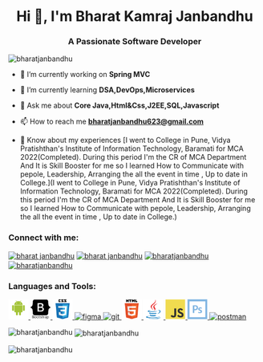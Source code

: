 
<h1 align="center">Hi 👋, I'm Bharat Kamraj Janbandhu</h1>
<h3 align="center">A Passionate Software Developer</h3>
<img align="right" alt "coding"src="(https://github.com/bharatjanbandhu/bharatjanbandhu/blob/main/ThatCanineHorse-mobile.gif)">

<p align="left"> <img src="https://komarev.com/ghpvc/?username=bharatjanbandhu&label=Profile%20views&color=0e75b6&style=flat" alt="bharatjanbandhu" /> </p>

- 🔭 I’m currently working on **Spring MVC**

- 🌱 I’m currently learning **DSA,DevOps,Microservices**

- 💬 Ask me about **Core Java,Html&Css,J2EE,SQL,Javascript**

- 📫 How to reach me **bharatjanbandhu623@gmail.com**

- 📄 Know about my experiences [I went to College in Pune, Vidya Pratishthan's Institute of Information Technology, Baramati for MCA 2022(Completed). During this period I'm the CR of MCA Department And It is Skill Booster for me so I learned How to Communicate with pepole, Leadership, Arranging the all the event in time , Up to date in College.](I went to College in Pune, Vidya Pratishthan's Institute of Information Technology, Baramati for MCA 2022(Completed). During this period I'm the CR of MCA Department And It is Skill Booster for me so I learned How to Communicate with pepole, Leadership, Arranging the all the event in time , Up to date in College.)

<h3 align="left">Connect with me:</h3>
<p align="left">
<a href="https://twitter.com/bharat janbandhu" target="blank"><img align="center" src="https://raw.githubusercontent.com/rahuldkjain/github-profile-readme-generator/master/src/images/icons/Social/twitter.svg" alt="bharat janbandhu" height="30" width="40" /></a>
<a href="https://linkedin.com/in/bharat janbandhu" target="blank"><img align="center" src="https://raw.githubusercontent.com/rahuldkjain/github-profile-readme-generator/master/src/images/icons/Social/linked-in-alt.svg" alt="bharat janbandhu" height="30" width="40" /></a>
<a href="https://instagram.com/bharatjanbandhu" target="blank"><img align="center" src="https://raw.githubusercontent.com/rahuldkjain/github-profile-readme-generator/master/src/images/icons/Social/instagram.svg" alt="bharatjanbandhu" height="30" width="40" /></a>
<a href="https://www.hackerrank.com/bharatjanbandhu" target="blank"><img align="center" src="https://raw.githubusercontent.com/rahuldkjain/github-profile-readme-generator/master/src/images/icons/Social/hackerrank.svg" alt="bharatjanbandhu" height="30" width="40" /></a>
</p>

<h3 align="left">Languages and Tools:</h3>
<p align="left"> <a href="https://developer.android.com" target="_blank" rel="noreferrer"> <img src="https://raw.githubusercontent.com/devicons/devicon/master/icons/android/android-original-wordmark.svg" alt="android" width="40" height="40"/> </a> <a href="https://getbootstrap.com" target="_blank" rel="noreferrer"> <img src="https://raw.githubusercontent.com/devicons/devicon/master/icons/bootstrap/bootstrap-plain-wordmark.svg" alt="bootstrap" width="40" height="40"/> </a> <a href="https://www.w3schools.com/css/" target="_blank" rel="noreferrer"> <img src="https://raw.githubusercontent.com/devicons/devicon/master/icons/css3/css3-original-wordmark.svg" alt="css3" width="40" height="40"/> </a> <a href="https://www.figma.com/" target="_blank" rel="noreferrer"> <img src="https://www.vectorlogo.zone/logos/figma/figma-icon.svg" alt="figma" width="40" height="40"/> </a> <a href="https://git-scm.com/" target="_blank" rel="noreferrer"> <img src="https://www.vectorlogo.zone/logos/git-scm/git-scm-icon.svg" alt="git" width="40" height="40"/> </a> <a href="https://www.w3.org/html/" target="_blank" rel="noreferrer"> <img src="https://raw.githubusercontent.com/devicons/devicon/master/icons/html5/html5-original-wordmark.svg" alt="html5" width="40" height="40"/> </a> <a href="https://www.java.com" target="_blank" rel="noreferrer"> <img src="https://raw.githubusercontent.com/devicons/devicon/master/icons/java/java-original.svg" alt="java" width="40" height="40"/> </a> <a href="https://developer.mozilla.org/en-US/docs/Web/JavaScript" target="_blank" rel="noreferrer"> <img src="https://raw.githubusercontent.com/devicons/devicon/master/icons/javascript/javascript-original.svg" alt="javascript" width="40" height="40"/> </a> <a href="https://www.photoshop.com/en" target="_blank" rel="noreferrer"> <img src="https://raw.githubusercontent.com/devicons/devicon/master/icons/photoshop/photoshop-line.svg" alt="photoshop" width="40" height="40"/> </a> <a href="https://postman.com" target="_blank" rel="noreferrer"> <img src="https://www.vectorlogo.zone/logos/getpostman/getpostman-icon.svg" alt="postman" width="40" height="40"/> </a> </p>

<p><img align="left" src="https://github-readme-stats.vercel.app/api/top-langs?username=bharatjanbandhu&show_icons=true&locale=en&layout=compact" alt="bharatjanbandhu" /></p>

<p>&nbsp;<img align="center" src="https://github-readme-stats.vercel.app/api?username=bharatjanbandhu&show_icons=true&locale=en" alt="bharatjanbandhu" /></p>

<p><img align="center" src="https://github-readme-streak-stats.herokuapp.com/?user=bharatjanbandhu&" alt="bharatjanbandhu" /></p>

